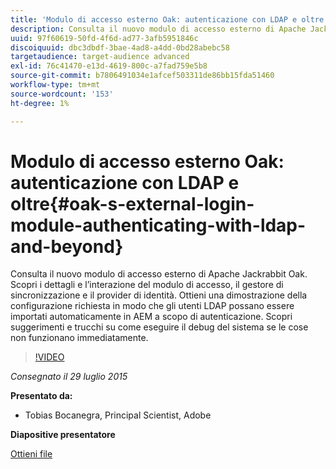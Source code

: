 ```yaml
---
title: 'Modulo di accesso esterno Oak: autenticazione con LDAP e oltre'
description: Consulta il nuovo modulo di accesso esterno di Apache Jackrabbit Oak. Scopri i dettagli e l’interazione del modulo di accesso, il gestore di sincronizzazione e il provider di identità. Ottieni una dimostrazione della configurazione richiesta in modo che gli utenti LDAP possano essere importati automaticamente in AEM a scopo di autenticazione. Scopri suggerimenti e trucchi su come eseguire il debug del sistema se le cose non funzionano immediatamente.
uuid: 97f60619-50fd-4f6d-ad77-3afb5951846c
discoiquuid: dbc3dbdf-3bae-4ad8-a4dd-0bd28abebc58
targetaudience: target-audience advanced
exl-id: 76c41470-e13d-4619-800c-a7fad759e5b8
source-git-commit: b7806491034e1afcef503311de86bb15fda51460
workflow-type: tm+mt
source-wordcount: '153'
ht-degree: 1%

---
```


# Modulo di accesso esterno Oak: autenticazione con LDAP e oltre{#oak-s-external-login-module-authenticating-with-ldap-and-beyond}

Consulta il nuovo modulo di accesso esterno di Apache Jackrabbit Oak. Scopri i dettagli e l’interazione del modulo di accesso, il gestore di sincronizzazione e il provider di identità. Ottieni una dimostrazione della configurazione richiesta in modo che gli utenti LDAP possano essere importati automaticamente in AEM a scopo di autenticazione. Scopri suggerimenti e trucchi su come eseguire il debug del sistema se le cose non funzionano immediatamente.

>[!VIDEO](https://video.tv.adobe.com/v/19382/?quality=9)

*Consegnato il 29 luglio 2015*

**Presentato da:**

* Tobias Bocanegra, Principal Scientist, Adobe

**Diapositive presentatore**

[Ottieni file](assets/oak-ldap-cqgems.pdf)
<!--
[Get back to the Overview](https://helpx.adobe.com/experience-manager/kt/eseminars/gems/aem-index.html)
-->
